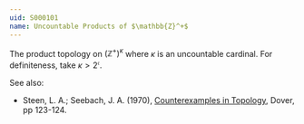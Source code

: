 ```yaml
---
uid: S000101
name: Uncountable Products of $\mathbb{Z}^+$
---
```

The product topology on $(\mathbb{Z}^+)^\kappa$ where $\kappa$ is an uncountable cardinal. For definiteness, take $\kappa > 2^\mathfrak{c}$.

See also:

* Steen, L. A.; Seebach, J. A. (1970), [Counterexamples in Topology](http://books.google.com/books/about/Counterexamples_in_Topology.html?id=DkEuGkOtSrUC), Dover, pp 123-124.

